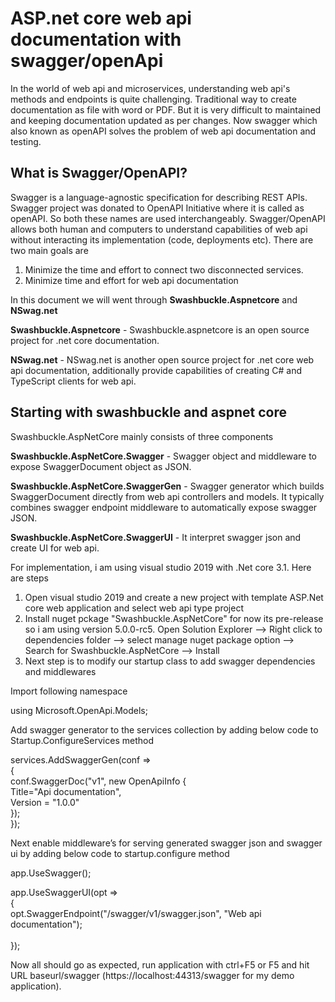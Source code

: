 # ASP.net core web api documentation with swagger/openApi
In the world of web api and microservices, understanding web api's methods and endpoints is quite challenging. Traditional way to create documentation as file with word or PDF. But it is very difficult to maintained and keeping documentation updated as per changes. Now swagger which also known as openAPI solves the problem of web api documentation and testing.

## What is Swagger/OpenAPI?
Swagger is a language-agnostic specification for describing REST APIs. Swagger project was donated to OpenAPI Initiative where it is called as openAPI. So both these names are used interchangeably. Swagger/OpenAPI allows both human and computers to understand capabilities of web api without interacting its implementation (code, deployments etc). There are two main goals are

1. Minimize the time and effort to connect two disconnected services. 
2. Minimize time and effort for web api documentation

In this document we will went through <b>Swashbuckle.Aspnetcore</b> and <b>NSwag.net</b>

<b>Swashbuckle.Aspnetcore</b> - Swashbuckle.aspnetcore is an open source project for .net core documentation.

<b>NSwag.net</b> - NSwag.net is another open source project for .net core web api documentation, additionally provide capabilities of creating C# and TypeScript clients for web api.

## Starting with swashbuckle and aspnet core
Swashbuckle.AspNetCore mainly consists of three components

<b>Swashbuckle.AspNetCore.Swagger</b> - Swagger object and middleware to expose SwaggerDocument object as JSON.

<b>Swashbuckle.AspNetCore.SwaggerGen</b> - Swagger generator which builds SwaggerDocument directly from web api controllers and models. It typically combines swagger endpoint middleware to automatically expose swagger JSON.

<b>Swashbuckle.AspNetCore.SwaggerUI</b> - It interpret swagger json and create UI for web api.

For implementation, i am using visual studio 2019 with .Net core 3.1. Here are steps 

1. Open visual studio 2019 and create a new project with template ASP.Net core web application and select web api type project
2. Install nuget pckage "Swashbuckle.AspNetCore" for now its pre-release so i am using version 5.0.0-rc5.
   Open Solution Explorer --> Right click to dependencies folder --> select manage nuget package option --> Search for Swashbuckle.AspNetCore --> Install
3. Next step is to modify our startup class to add swagger dependencies and middlewares

Import following namespace

using Microsoft.OpenApi.Models;

Add swagger generator to the services collection by adding below code to Startup.ConfigureServices method

services.AddSwaggerGen(conf =><br />
{<br />
  conf.SwaggerDoc("v1", new OpenApiInfo {<br />
      Title="Api documentation",<br />
      Version = "1.0.0"<br />
  });<br />
});

Next enable middleware’s for serving generated swagger json and swagger ui by adding below code to startup.configure method

app.UseSwagger();

app.UseSwaggerUI(opt =><br />
{<br />
  opt.SwaggerEndpoint("/swagger/v1/swagger.json", "Web api documentation");<br />  
});

Now all should go as expected, run application with ctrl+F5 or F5 and hit URL baseurl/swagger (https://localhost:44313/swagger for my demo application). 
